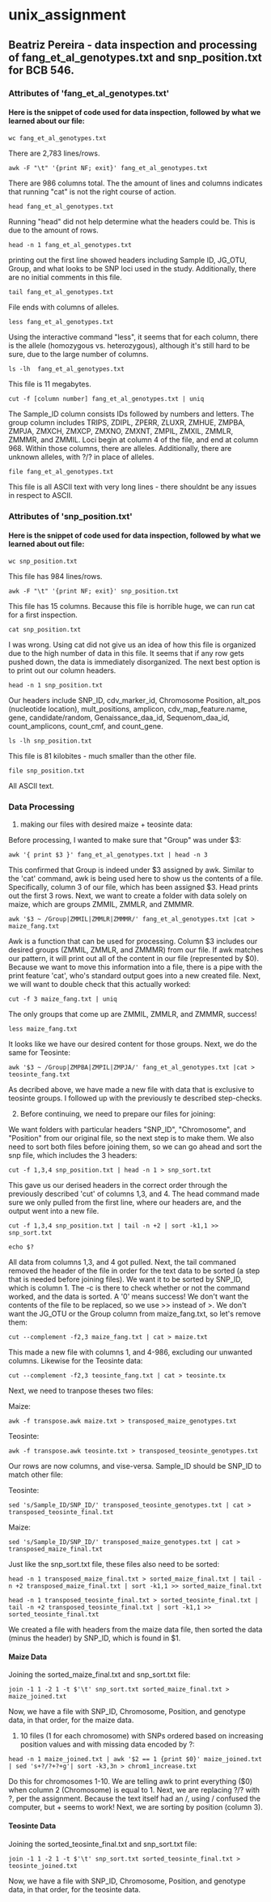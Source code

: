 # unix_assignment
## Beatriz Pereira - data inspection and processing of fang_et_al_genotypes.txt and snp_position.txt for BCB 546. 
### Attributes of 'fang_et_al_genotypes.txt' 
#### Here is the snippet of code used for data inspection, followed by what we learned about our file: 
```
wc fang_et_al_genotypes.txt
```
There are 2,783 lines/rows. 
```
awk -F "\t" '{print NF; exit}' fang_et_al_genotypes.txt
```
There are 986 columns total. 
The the amount of lines and columns indicates that running "cat" is not the right course of action. 
```
head fang_et_al_genotypes.txt
```
Running "head" did not help determine what the headers could be. This is due to the amount of rows. 
```
head -n 1 fang_et_al_genotypes.txt
```
printing out the first line showed headers including Sample ID, JG_OTU, Group, and what looks to be SNP loci used in the study. Additionally, there are no initial comments in this file. 
```
tail fang_et_al_genotypes.txt
```
File ends with columns of alleles. 
```
less fang_et_al_genotypes.txt
```
Using the interactive command "less", it seems that for each column, there is the allele (homozygous vs. heterozygous), although it's still hard to be sure, due to the large number of columns.
```
ls -lh  fang_et_al_genotypes.txt 
```
This file is 11 megabytes. 
```
cut -f [column number] fang_et_al_genotypes.txt | uniq
```
The Sample_ID column consists IDs followed by numbers and letters. The group column includes TRIPS, ZDIPL, ZPERR, ZLUXR, ZMHUE, ZMPBA, ZMPJA, ZMXCH, ZMXCP, ZMXNO, ZMXNT, ZMPIL, ZMXIL, ZMMLR, ZMMMR, and ZMMIL. Loci begin at column 4 of the file, and end at column 968. Within those columns, there are alleles. Additionally, there are unknown alleles, with ?/? in place of alleles. 
```
file fang_et_al_genotypes.txt
```
This file is all ASCII text with very long lines - there shouldnt be any issues in respect to ASCII. 

### Attributes of 'snp_position.txt' 
#### Here is the snippet of code used for data inspection, followed by what we learned about out file: 
```
wc snp_position.txt
```
This file has 984 lines/rows.
```
awk -F "\t" '{print NF; exit}' snp_position.txt
```
This file has 15 columns. 
Because this file is horrible huge, we can run cat for a first inspection. 
```
cat snp_position.txt 
```
I was wrong. Using cat did not give us an idea of how this file is organized due to the high number of data in this file. It seems that if any row gets pushed down, the data is immediately disorganized. The next best option is to print out our column headers. 
```
head -n 1 snp_position.txt
```
Our headers include SNP_ID, cdv_marker_id, Chromosome	Position, alt_pos (nucleotide location), mult_positions, amplicon,	cdv_map_feature.name,	gene,	candidate/random,	Genaissance_daa_id,	Sequenom_daa_id,	count_amplicons,	count_cmf, and	count_gene. 
```
ls -lh snp_position.txt 
```
This file is 81 kilobites - much smaller than the other file. 
```
file snp_position.txt
```
All ASCII text. 
### Data Processing
1) making our files with desired maize + teosinte data: 

Before processing, I wanted to make sure that "Group" was under $3:
```
awk '{ print $3 }' fang_et_al_genotypes.txt | head -n 3
```
This confirmed that Group is indeed under $3 assigned by awk. Similar to the 'cat' command, awk is being used here to show us the contents of a file. Specifically, column 3 of our file, which has been assigned $3. Head prints out the first 3 rows. 
Next, we want to create a folder with data solely on maize, which are groups ZMMIL, ZMMLR, and ZMMMR. 
```
awk '$3 ~ /Group|ZMMIL|ZMMLR|ZMMMR/' fang_et_al_genotypes.txt |cat > maize_fang.txt
```
Awk is a function that can be used for processing. Column $3 includes our desired groups (ZMMIL, ZMMLR, and ZMMMR) from our file. If awk matches our pattern, it will print out all of the content in our file (represented by $0). Because we want to move this information into a file, there is a pipe with the print feature 'cat', who's standard output goes into a new created file. 
Next, we will want to double check that this actually worked: 
```
cut -f 3 maize_fang.txt | uniq
```
The only groups that come up are ZMMIL, ZMMLR, and ZMMMR, success! 
```
less maize_fang.txt
```
It looks like we have our desired content for those groups. Next, we do the same for Teosinte:
```
awk '$3 ~ /Group|ZMPBA|ZMPIL|ZMPJA/' fang_et_al_genotypes.txt |cat > teosinte_fang.txt
```
As decribed above, we have made a new file with data that is exclusive to teosinte groups. I followed up with the previously te described step-checks. 

2) Before continuing, we need to prepare our files for joining: 

We want folders with particular headers "SNP_ID", "Chromosome", and "Position" from our original file, so the next step is to make them. We also need to sort both files before joining them, so we can go ahead and sort the snp file, which includes the 3 headers:
```
cut -f 1,3,4 snp_position.txt | head -n 1 > snp_sort.txt 
```
This gave us our derised headers in the correct order through the previously described 'cut' of columns 1,3, and 4. The head command made sure we only pulled from the first line, where our headers are, and the output went into a new file. 
```
cut -f 1,3,4 snp_position.txt | tail -n +2 | sort -k1,1 >> snp_sort.txt
```
```
echo $?
```
All data from columns 1,3, and 4 got pulled. Next, the tail commaned removed the header of the file in order for the text data to be sorted (a step that is needed before joining files). We want it to be sorted by SNP_ID, which is column 1. The -c is there to check whether or not the command worked, and the data is sorted. A '0' means success! We don't want the contents of the file to be replaced, so we use >> instead of >. 
We don't want the JG_OTU or the Group column from maize_fang.txt, so let's remove them: 
```
cut --complement -f2,3 maize_fang.txt | cat > maize.txt
```
This made a new file with columns 1, and 4-986, excluding our unwanted columns. 
Likewise for the Teosinte data: 
```
cut --complement -f2,3 teosinte_fang.txt | cat > teosinte.tx
```
Next, we need to tranpose theses two files: 

Maize:
```
awk -f transpose.awk maize.txt > transposed_maize_genotypes.txt
```

Teosinte: 
```
awk -f transpose.awk teosinte.txt > transposed_teosinte_genotypes.txt
```
Our rows are now columns, and vise-versa. 
Sample_ID should be SNP_ID to match other file: 

Teosinte: 
```
sed 's/Sample_ID/SNP_ID/' transposed_teosinte_genotypes.txt | cat > transposed_teosinte_final.txt
```

Maize:
```
sed 's/Sample_ID/SNP_ID/' transposed_maize_genotypes.txt | cat > transposed_maize_final.txt
```
Just like the snp_sort.txt file, these files also need to be sorted: 
```
head -n 1 transposed_maize_final.txt > sorted_maize_final.txt | tail -n +2 transposed_maize_final.txt | sort -k1,1 >> sorted_maize_final.txt
```
```
head -n 1 transposed_teosinte_final.txt > sorted_teosinte_final.txt | tail -n +2 transposed_teosinte_final.txt | sort -k1,1 >> sorted_teosinte_final.txt
```
We created a file with headers from the maize data file, then sorted the data (minus the header) by SNP_ID, which is found in $1. 
#### Maize Data
Joining the sorted_maize_final.txt and snp_sort.txt file: 
```
join -1 1 -2 1 -t $'\t' snp_sort.txt sorted_maize_final.txt > maize_joined.txt
```
Now, we have a file with SNP_ID, Chromosome, Position, and genotype data, in that order, for the maize data. 
1) 10 files (1 for each chromosome) with SNPs ordered based on increasing position values and with missing data encoded by ?:
```
head -n 1 maize_joined.txt | awk '$2 == 1 {print $0}' maize_joined.txt | sed 's+?/?+?+g'| sort -k3,3n > chrom1_increase.txt
```
Do this for chromosomes 1-10. We are telling awk to print everything ($0) when column 2 (Chromosome) is equal to 1. Next, we are replacing ?/? with ?, per the assignment. Because the text itself had an /, using / confused the computer, but + seems to work! Next, we are sorting by position (column 3). 

#### Teosinte Data
Joining the sorted_teosinte_final.txt and snp_sort.txt file: 
```
join -1 1 -2 1 -t $'\t' snp_sort.txt sorted_teosinte_final.txt > teosinte_joined.txt 
```
Now, we have a file with SNP_ID, Chromosome, Position, and genotype data, in that order, for the teosinte data. 
